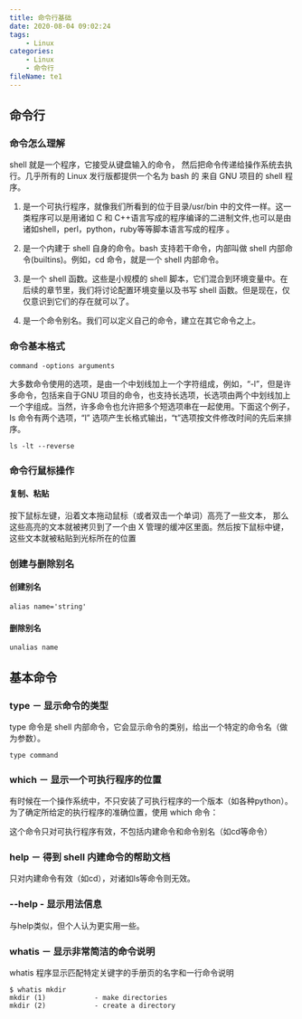 ```yaml
---
title: 命令行基础
date: 2020-08-04 09:02:24
tags:
    - Linux
categories:
    - Linux
    - 命令行
fileName: te1
---
```


## 命令行

### 命令怎么理解
shell 就是一个程序，它接受从键盘输入的命令，  然后把命令传递给操作系统去执行。几乎所有的 Linux 发行版都提供一个名为 bash 的  来自 GNU 项目的 shell 程序。

1. 是一个可执行程序，就像我们所看到的位于目录/usr/bin 中的文件一样。这一类程序可以是用诸如 C 和 C++语言写成的程序编译的二进制文件,也可以是由诸如shell，perl，python，ruby等等脚本语言写成的程序 。

2. 是一个内建于 shell 自身的命令。bash 支持若干命令，内部叫做 shell 内部命令(builtins)。例如，cd 命令，就是一个 shell 内部命令。

3. 是一个 shell 函数。这些是小规模的 shell 脚本，它们混合到环境变量中。在后续的章节里，我们将讨论配置环境变量以及书写 shell 函数。但是现在，仅仅意识到它们的存在就可以了。

4. 是一个命令别名。我们可以定义自己的命令，建立在其它命令之上。

### 命令基本格式

```
command -options arguments
```

大多数命令使用的选项，是由一个中划线加上一个字符组成，例如，“-l”，但是许多命令，包括来自于GNU 项目的命令，也支持长选项，长选项由两个中划线加上一个字组成。当然，许多命令也允许把多个短选项串在一起使用。下面这个例子，ls 命令有两个选项，“l” 选项产生长格式输出，“t”选项按文件修改时间的先后来排序。

```
ls -lt --reverse
```

### 命令行鼠标操作

#### 复制、粘贴
按下鼠标左键，沿着文本拖动鼠标（或者双击一个单词）高亮了一些文本，  那么这些高亮的文本就被拷贝到了一个由 X 管理的缓冲区里面。然后按下鼠标中键，  这些文本就被粘贴到光标所在的位置

### 创建与删除别名

#### 创建别名

```
alias name='string'
```

#### 删除别名

```
unalias name
```



## 基本命令

### type － 显示命令的类型

type 命令是 shell 内部命令，它会显示命令的类别，给出一个特定的命令名（做为参数）。

```
type command
```

### which － 显示一个可执行程序的位置

有时候在一个操作系统中，不只安装了可执行程序的一个版本（如各种python）。为了确定所给定的执行程序的准确位置，使用 which 命令：



这个命令只对可执行程序有效，不包括内建命令和命令别名（如cd等命令）



### help － 得到 shell 内建命令的帮助文档

只对内建命令有效（如cd），对诸如ls等命令则无效。

### -\-help - 显示用法信息

与help类似，但个人认为更实用一些。

### whatis － 显示非常简洁的命令说明

whatis 程序显示匹配特定关键字的手册页的名字和一行命令说明

```
$ whatis mkdir
mkdir (1)            - make directories
mkdir (2)            - create a directory
```



